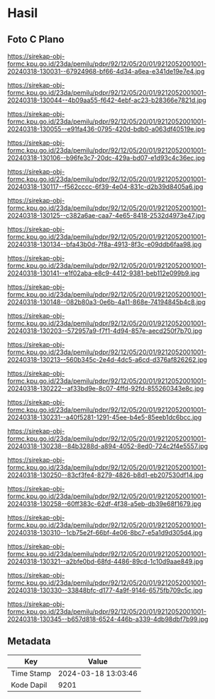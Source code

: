 # Hasil

## Foto C Plano

https://sirekap-obj-formc.kpu.go.id/23da/pemilu/pdpr/92/12/05/20/01/9212052001001-20240318-130031--67924968-bf66-4d34-a6ea-e341de19e7e4.jpg

https://sirekap-obj-formc.kpu.go.id/23da/pemilu/pdpr/92/12/05/20/01/9212052001001-20240318-130044--4b09aa55-f642-4ebf-ac23-b28366e7821d.jpg

https://sirekap-obj-formc.kpu.go.id/23da/pemilu/pdpr/92/12/05/20/01/9212052001001-20240318-130055--e91fa436-0795-420d-bdb0-a063df40519e.jpg

https://sirekap-obj-formc.kpu.go.id/23da/pemilu/pdpr/92/12/05/20/01/9212052001001-20240318-130106--b96fe3c7-20dc-429a-bd07-e1d93c4c36ec.jpg

https://sirekap-obj-formc.kpu.go.id/23da/pemilu/pdpr/92/12/05/20/01/9212052001001-20240318-130117--f562cccc-6f39-4e04-831c-d2b39d8405a6.jpg

https://sirekap-obj-formc.kpu.go.id/23da/pemilu/pdpr/92/12/05/20/01/9212052001001-20240318-130125--c382a6ae-caa7-4e65-8418-2532d4973e47.jpg

https://sirekap-obj-formc.kpu.go.id/23da/pemilu/pdpr/92/12/05/20/01/9212052001001-20240318-130134--bfa43b0d-7f8a-4913-8f3c-e09ddb6faa98.jpg

https://sirekap-obj-formc.kpu.go.id/23da/pemilu/pdpr/92/12/05/20/01/9212052001001-20240318-130141--e1f02aba-e8c9-4412-9381-beb112e099b9.jpg

https://sirekap-obj-formc.kpu.go.id/23da/pemilu/pdpr/92/12/05/20/01/9212052001001-20240318-130148--082b80a3-0e6b-4a11-868e-74194845b4c8.jpg

https://sirekap-obj-formc.kpu.go.id/23da/pemilu/pdpr/92/12/05/20/01/9212052001001-20240318-130203--572957a9-f7f1-4d94-857e-aecd250f7b70.jpg

https://sirekap-obj-formc.kpu.go.id/23da/pemilu/pdpr/92/12/05/20/01/9212052001001-20240318-130213--560b345c-2e4d-4dc5-a6cd-d376af826262.jpg

https://sirekap-obj-formc.kpu.go.id/23da/pemilu/pdpr/92/12/05/20/01/9212052001001-20240318-130222--af33bd9e-8c07-4ffd-92fd-855260343e8c.jpg

https://sirekap-obj-formc.kpu.go.id/23da/pemilu/pdpr/92/12/05/20/01/9212052001001-20240318-130231--a40f5281-1291-45ee-b4e5-85eeb1dc6bcc.jpg

https://sirekap-obj-formc.kpu.go.id/23da/pemilu/pdpr/92/12/05/20/01/9212052001001-20240318-130238--84b3288d-a894-4052-8ed0-724c2f4e5557.jpg

https://sirekap-obj-formc.kpu.go.id/23da/pemilu/pdpr/92/12/05/20/01/9212052001001-20240318-130250--83cf3fe4-8279-4826-b8d1-eb207530df14.jpg

https://sirekap-obj-formc.kpu.go.id/23da/pemilu/pdpr/92/12/05/20/01/9212052001001-20240318-130258--60ff383c-62df-4f38-a5eb-db39e68f1679.jpg

https://sirekap-obj-formc.kpu.go.id/23da/pemilu/pdpr/92/12/05/20/01/9212052001001-20240318-130310--1cb75e2f-66bf-4e06-8bc7-e5a1d9d305d4.jpg

https://sirekap-obj-formc.kpu.go.id/23da/pemilu/pdpr/92/12/05/20/01/9212052001001-20240318-130321--a2bfe0bd-68fd-4486-89cd-1c10d9aae849.jpg

https://sirekap-obj-formc.kpu.go.id/23da/pemilu/pdpr/92/12/05/20/01/9212052001001-20240318-130330--33848bfc-d177-4a9f-9146-6575fb709c5c.jpg

https://sirekap-obj-formc.kpu.go.id/23da/pemilu/pdpr/92/12/05/20/01/9212052001001-20240318-130345--b657d818-6524-446b-a339-4db98dbf7b99.jpg


## Metadata

| Key        | Value               |
| ---------- | ------------------- |
| Time Stamp | 2024-03-18 13:03:46 |
| Kode Dapil | 9201                |



